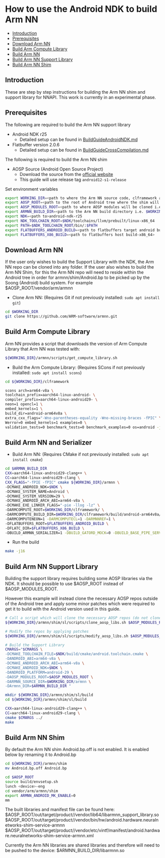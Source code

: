 # How to use the Android NDK to build Arm NN

- [Introduction](#introduction)
- [Prerequisites](#prerequisites)
- [Download Arm NN](#download-arm-nn)
- [Build Arm Compute Library](#build-arm-compute-library)
- [Build Arm NN](#build-arm-nn)
- [Build Arm NN Support Library](#build-arm-nn-support-library)
- [Build Arm NN Shim](#build-arm-nn-shim)


## Introduction
These are step by step instructions for building the Arm NN shim and support library for NNAPI.
This work is currently in an experimental phase.

## Prerequisites

The following are required to build the Arm NN support library
* Android NDK r25
  * Detailed setup can be found in [BuildGuideAndroidNDK.md](../BuildGuideAndroidNDK.md)
* Flatbuffer version 2.0.6
  * Detailed setup can be found in [BuildGuideCrossCompilation.md](../BuildGuideCrossCompilation.md)

The following is required to build the Arm NN shim
* AOSP Source (Android Open Source Project)
  * Download the source from the [official website](https://source.android.com/setup/build/downloading)
  * This guide will use release tag `android12-s1-release`


Set environment variables
```bash
export WORKING_DIR=<path to where the Arm NN source code, clframework and aosp repos will be cloned>
export AOSP_ROOT=<path to the root of Android tree where the shim will be built>
export AOSP_MODULES_ROOT=<path to where AOSP modules will be cloned i.e. $WORKING_DIR/aosp>
export ARMNN_BUILD_DIR=<path to the Arm NN build directory i.e. $WORKING_DIR/build>
export NDK=<path to>android-ndk-r25
export NDK_TOOLCHAIN_ROOT=$NDK/toolchains/llvm/prebuilt/linux-x86_64
export PATH=$NDK_TOOLCHAIN_ROOT/bin/:$PATH
export FLATBUFFERS_ANDROID_BUILD=<path to flatbuffers target android build>
export FLATBUFFERS_X86_BUILD=<path to flatbuffers host build-x86_64>
```

## Download Arm NN
If the user only wishes to build the Support Library with the NDK, the Arm NN repo can be cloned into any folder.
If the user also wishes to build the Arm NN Shim, for this the Arm NN repo will need to reside within
the Android tree in order for armnn/shim/Android.bp to be picked up by the Soong (Android) build system.
For example $AOSP_ROOT/vendor/arm/armnn


* Clone Arm NN:
  (Requires Git if not previously installed: `sudo apt install git`)

```bash
cd $WORKING_DIR
git clone https://github.com/ARM-software/armnn.git
```

## Build Arm Compute Library

Arm NN provides a script that downloads the version of Arm Compute Library that Arm NN was tested with:
```bash
${WORKING_DIR}/armnn/scripts/get_compute_library.sh
```
* Build the Arm Compute Library:
  (Requires SCons if not previously installed: `sudo apt install scons`)
```bash
cd ${WORKING_DIR}/clframework

scons arch=arm64-v8a \
toolchain_prefix=aarch64-linux-android- \
compiler_prefix=aarch64-linux-android29- \
neon=1 opencl=1 \
embed_kernels=1 \
build_dir=android-arm64v8a \
extra_cxx_flags="-Wno-parentheses-equality -Wno-missing-braces -fPIC" \
Werror=0 embed_kernels=1 examples=0 \
validation_tests=0 benchmark_tests=0 benchmark_examples=0 os=android -j16
```

## Build Arm NN and Serializer

* Build Arm NN:
  (Requires CMake if not previously installed: `sudo apt install cmake`)
```bash
cd $ARMNN_BUILD_DIR
CXX=aarch64-linux-android29-clang++ \
CC=aarch64-linux-android29-clang \
CXX_FLAGS="-fPIE -fPIC" cmake ${WORKING_DIR}/armnn \
-DCMAKE_ANDROID_NDK=$NDK \
-DCMAKE_SYSTEM_NAME=Android \
-DCMAKE_SYSTEM_VERSION=29 \
-DCMAKE_ANDROID_ARCH_ABI=arm64-v8a \
-DCMAKE_EXE_LINKER_FLAGS="-pie -llog -lz" \
-DARMCOMPUTE_ROOT=$WORKING_DIR/clframework/ \
-DARMCOMPUTE_BUILD_DIR=$WORKING_DIR/clframework/build/android-arm64v8a/ \
-DARMCOMPUTENEON=1 -DARMCOMPUTECL=1 -DARMNNREF=1 \
-DFLATBUFFERS_ROOT=$FLATBUFFERS_ANDROID_BUILD \
-DFLATC_DIR=$FLATBUFFERS_X86_BUILD \
-DBUILD_ARMNN_SERIALIZER=1 -DBUILD_GATORD_MOCK=0 -DBUILD_BASE_PIPE_SERVER=0
```

 * Run the build
```bash
make -j16
```

## Build Arm NN Support Library

Building the support library requires building some AOSP libraries via the NDK. 
It should be possible to use $AOSP_ROOT instead of $AOSP_MODULES_ROOT.

However this example will instead clone the necessary AOSP repos outside of the Android tree and apply some minor patches
which were required to get it to build with the Android version used in this guide.

```bash
# Call a script which will clone the necessary AOSP repos (do not clone them into Android tree)
${WORKING_DIR}/armnn/shim/sl/scripts/clone_aosp_libs.sh $AOSP_MODULES_ROOT

# Modify the repos by applying patches
${WORKING_DIR}/armnn/shim/sl/scripts/modify_aosp_libs.sh $AOSP_MODULES_ROOT

# Build the Support Library
CMARGS="$CMARGS \
-DCMAKE_TOOLCHAIN_FILE=$NDK/build/cmake/android.toolchain.cmake \
-DANDROID_ABI=arm64-v8a \
-DCMAKE_ANDROID_ARCH_ABI=arm64-v8a \
-DCMAKE_ANDROID_NDK=$NDK \
-DANDROID_PLATFORM=android-29 \
-DAOSP_MODULES_ROOT=$AOSP_MODULES_ROOT \
-DARMNN_SOURCE_DIR=$WORKING_DIR/armnn \
-DArmnn_DIR=$ARMNN_BUILD_DIR "

mkdir ${WORKING_DIR}/armnn/shim/sl/build
cd ${WORKING_DIR}/armnn/shim/sl/build

CXX=aarch64-linux-android29-clang++ \
CC=aarch64-linux-android29-clang \
cmake $CMARGS ../
make
```

## Build Arm NN Shim

By default the Arm NN shim Android.bp.off is not enabled.
It is enabled below by renaming it to Android.bp

```bash
cd ${WORKING_DIR}/armnn/shim
mv Android.bp.off Android.bp

cd $AOSP_ROOT
source build/envsetup.sh
lunch <device>-eng
cd vendor/arm/armnn/shim
export ARMNN_ANDROID_MK_ENABLE=0
mm
```

The built libraries and manifest file can be found here:
$AOSP_ROOT/out/target/product/<device>/vendor/lib64/libarmnn_support_library.so
$AOSP_ROOT/out/target/product/<device>/vendor/bin/hw/android.hardware.neuralnetworks-shim-service-armnn
$AOSP_ROOT/out/target/product/<device>/vendor/etc/vintf/manifest/android.hardware.neuralnetworks-shim-service-armnn.xml

Currently the Arm NN libraries are shared libraries and therefore will need to be pushed to the device:
$ARMNN_BUILD_DIR/libarmnn.so
